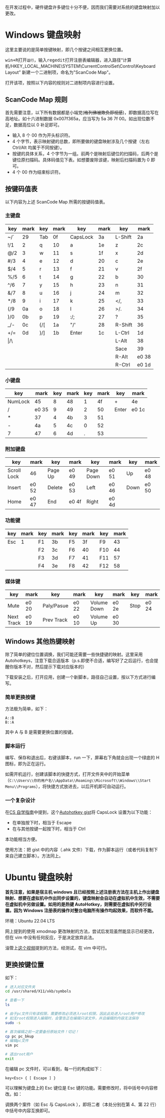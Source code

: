 <!--  键盘映射更改 -->

在开发过程中，硬件键盘许多键位十分不便，因而我们需要对系统的键盘映射加以更改。

# Windows 键盘映射

这里主要说的是简单按键映射，即几个按键之间相互更换位置。

<kbd>win+R</kbd>打开`运行`，输入<kbd>regedit</kbd>打开注册表编辑器，进入路径“计算机/HKEY_LOCAL_MACHINE\SYSTEM\CurrentControlSet\Control\Keyboard Layout”
新建一个二进制项，命名为"ScanCode Map"。

打开该项，按照以下内容的规则对二进制项内容进行设置。

## ScanCode Map 规则

首先需要注意，以下所有数据都是小端党(~~格列佛被欺负即视感~~)，即数据高位写在高地址。如十六进制数据 0x007f365a，应当写为 5a 36 7f 00。如出现位数不足，数据高位以 0 补足即可。

- 输入 8 个 00 作为开头标识符。
- 4 个字节，表示映射键的总数，即所要做的键盘映射涉及几个按键（左右 Ctrl/Alt 均属于不同按键）。
- 按键的具体关系，4 个字节为一组。前两个是映射后键位的扫描码，后两个是键位原扫描码。具体码值见下表。如想要废除该键，映射后扫描码置为 0 即可。
- 4 个 00 作为结束标识符。

## 按键码值表

以下内容为上述 ScanCode Map 所需的按键码值表。

### 主键盘

| key   | mark | key | mark | key      | mark | key     | mark  |
| ----- | ---- | --- | ---- | -------- | ---- | ------- | ----- |
| ~/`   | 29   | Tab | 0f   | CapsLock | 3a   | L-Shift | 2a    |
| !/1   | 2    | q   | 10   | a        | 1e   | z       | 2c    |
| @/2   | 3    | w   | 11   | s        | 1f   | x       | 2d    |
| #/3   | 4    | e   | 12   | d        | 20   | c       | 2e    |
| $/4   | 5    | r   | 13   | f        | 21   | v       | 2f    |
| %/5   | 6    | t   | 14   | g        | 22   | b       | 30    |
| ^/6   | 7    | y   | 15   | h        | 23   | n       | 31    |
| &/7   | 8    | u   | 16   | j        | 24   | m       | 32    |
| \*/8  | 9    | i   | 17   | k        | 25   | </,     | 33    |
| (/9   | 0a   | o   | 18   | l        | 26   | >/.     | 34    |
| )/0   | 0b   | p   | 19   | :/;      | 27   | ?       | 35    |
| \_/-  | 0c   | {/[ | 1a   | "/'      | 28   | R-Shift | 36    |
| +/=   | 0d   | }/] | 1b   | Enter    | 1c   | L-Ctrl  | 1d    |
| \|/\  |      |     |      |          |      | L-Alt   | 38    |
|       |      |     |      |          |      | Sace    | 39    |
|       |      |     |      |          |      | R-Alt   | e0 38 |
|       |      |     |      |          |      | R-Ctrl  | e0 1d |

### 小键盘

| key     | mark  | key | mark | key | mark | key   | mark  |
| ------- | ----- | --- | ---- | --- | ---- | ----- | ----- |
| NumLock | 45    | 8   | 48   | 1   | 4f   | +     | 4e    |
| /       | e0 35 | 9   | 49   | 2   | 50   | Enter | e0 1c |
| \*      | 37    | 4   | 4b   | 3   | 51   |       |       |
| -       | 4a    | 5   | 4c   | 0   | 52   |       |       |
| 7       | 47    | 6   | 4d   | .   | 53   |       |       |

### 附加键盘

| key         | mark  | key     | mark  | key       | mark  | key  | mark  |
| ----------- | ----- | ------- | ----- | --------- | ----- | ---- | ----- |
| Scroll Lock | 46    | Page Up | e0 49 | Page Down | e0 51 | Up   | e0 48 |
| Insert      | e0 52 | Delete  | e0 53 | Left      | e0 46 | Down | e0 50 |
| Home        | e0 47 | End     | e0 4f | Right     | e0 4d |      |       |

### 功能键

| key | mark | key | mark | key | mark | key | mark |
| --- | ---- | --- | ---- | --- | ---- | --- | ---- |
| Esc | 1    | F1  | 3b   | F5  | 3f   | F9  | 43   |
|     |      | F2  | 3c   | F6  | 40   | F10 | 44   |
|     |      | F3  | 3d   | F7  | 41   | F11 | 57   |
|     |      | F4  | 3e   | F8  | 42   | F12 | 58   |

### 媒体键

| key        | mark  | key        | mark  | key         | mark  | key  | mark  |
| ---------- | ----- | ---------- | ----- | ----------- | ----- | ---- | ----- |
| Mute       | e0 20 | Paly/Pasue | e0 22 | Volume Down | e0 2e | Stop | e0 24 |
| Next Track | e0 19 | Prev Track | e0 10 | Volume Up   | e0 30 |      |       |

## Windows 其他热键映射

除了简单的键位位置调换，我们可能还需要一些快捷键的映射。这里采用 Autohotkeys，注意下载合适版本（p.s.即使不合适，编写好了之后运行，也会提醒你版本不对，然后提示下载对应版本的）

下载安装之后，打开应用，创建一个新脚本，路径自己设置，按以下方式进行编写。

### 简单更换按键

方法极为简单，如下：

```vim
A::B
B::A
```

其中 A 与 B 是需要更换位置的按键。

### 脚本运行

编写、保存和退出后，右键该脚本，run 一下，屏幕右下角就会出现一个绿底的 H 图标，即为正在运行。

如需开机运行，创建该脚本的快捷方式，打开文件夹中的开始菜单（`C:\\Users\\你的用户名\\AppData\\Roaming\\Microsoft\\Windows\\Start Menu\\Programs`），将快捷方式放进去，以后开机即可自动运行。

### 一个复杂设计

在[CS 自学指南](https://csdiy.wiki)中提到，这个[Autohotkey gist](https://gist.github.com/sedm0784/4443120)将 CapsLock 设置为以下功能：

- 在单独按下时，相当于 Escape
- 在与其他按键一起按下时，相当于 Ctrl

本功能相当方便。

使用方法：把 gist 中的内容（.ahk 文件）下载，作为脚本运行（或者代码复制下来自己建立脚本）。方法同上。

# Ubuntu 键盘映射

**首先注意，如果是宿主机 windows 且已经按照上述注册表方法在主机上作出键盘映射、想要在虚拟机中作出同步设置的，键盘映射会自动在虚拟机中生效，不需要在虚拟机中另做设置。如用的是热键 AutoHotkey，则需要在虚拟机中另行设置。因为 Windows 注册表的操作对整台电脑所有操作均起效果，而软件不能。**

环境：Ubuntu 22.04 LTS

网上提到的使用 xmodmap 更改映射的方法，尝试后发现虽然能显示已经更改，但在 vim 中没有任何反应，于是决定放弃此法。

油管上[这个视频](https://www.youtube.com/watch?v=ULu-CgadyYs&list=WL&index=1&t=587s)提到的方法，经测试，在 vim 中可行。

## 更换按键位置

如下：

```bash
# 进入对应文件夹
cd /usr/shared/X11/xkb/symbols

# 查看一下
ls

# 由于pc文件只有读权限，需要修改必须进入root权限，因此此处进入root用户修改
# 如无root权限进入编辑时，会警告正在编辑只读文件，并且编辑的内容无法保存
sudo -s

# 首次编辑之前一定要备份原始文件！切记！
cp pc pc_bkup
# 编辑pc文件
vim pc

# 退出root用户
exit
```

在编辑 pc 文件时，可以看到，每一行的构成如下：

```vim
key<Esc> { [ Escape ] }
```

可以理解为键盘上的 Esc 键位是 Esc 键的功能。需要修改时，将中括号中内容修改。如：

调换两个案件（如 Esc 与 CapsLock ），即将二者（本处分别在第 4、第 22 行）中括号中内容互换即可。

